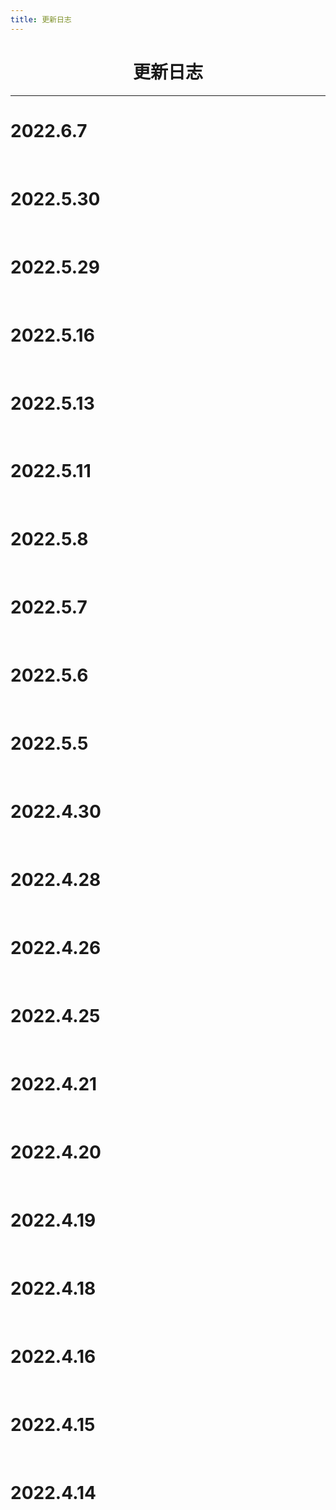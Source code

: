 ```yaml
---
title: 更新日志
---
```

<center><h1>更新日志</h1></center>

---

# 2022.6.7

<p></p> 

<br>

<template>
  <a-timeline>
<a-timeline-item>
      2022.6.7
      <p>
        <a-tag color="green">文库动态</a-tag>更新<a href="/CloudSecurityResources/" target="_blank"> 云安全资源 </a>板块，补充信息摘要如下：<br/>
      <br/>
        <ul>
          <li>从云服务器 SSRF 漏洞到接管你的阿里云控制台</li>
				</ul>
    </p>
    </a-timeline-item><a-timeline-item>
      2022.6.7
      <p>
         <a-tag color="blue">新增文章</a-tag>《从云服务器 SSRF 漏洞到接管你的阿里云控制台》<a href="/CloudService/EC2/aliyun-console-takeover.html" target="_blank">文章地址</a><br/>
      </p>
    </a-timeline-item>
   </a-timeline>
</template>

# 2022.5.30

<p></p> 

<br>

<template>
  <a-timeline>
<a-timeline-item>
      2022.5.30
      <p>
        <a-tag color="green">文库动态</a-tag>更新<a href="/CloudSecurityResources/" target="_blank"> 云安全资源 </a>板块，补充信息摘要如下：<br/>
      <br/>
        <ul>
          <li>云服务安全漏洞汇总</li>
          <li>基于终端 UI 的 k8s 集群管理工具 k9s</li>
          <li>从零开始的 Kubernetes 攻防</li>
          <li>初探 eBPF</li>
          <li>KubeCon + CloudNativeCon Europe 2022 相关视频</li>
          <li>火线云安全沙龙视频</li>
          <li>《Hacking Kubernetes》</li>
				</ul>
    </p>
    </a-timeline-item><a-timeline-item>
      2022.5.30
      <p>
         <a-tag color="blue">新增文章</a-tag>《Terraform 使用入门以及在云上攻防中的作用》<a href="/CloudNative/Terraform/terraform-introductory.html" target="_blank">文章地址</a><br/>
      </p>
    </a-timeline-item>
   </a-timeline>
</template>


# 2022.5.29

<p></p> 

<br>

<template>
  <a-timeline>
<a-timeline-item>
      2022.5.29
      <p>
        <a-tag color="green">文库动态</a-tag>更新<a href="/CloudSecurityResources/" target="_blank"> 云安全资源 </a>板块，补充信息摘要如下：<br/>
      <br/>
        <ul>
          <li>CNCF 云原生安全白皮书 v2</li>
				</ul>
    </p>
    </a-timeline-item><a-timeline-item>
      2022.5.29
      <p>
        <a-tag color="red">收到补充</a-tag>收到「tanger」师傅补充的文库信息，感谢支持，补充内容详情请见<a href="/CloudSecurityResources/" target="_blank"> 云安全资源 </a>版块，补充信息摘要如下：<br/>
      <br/>
        <ul>
          <li>腾讯云轻量服务器管理工具</li>
				</ul>
    </p>
    </a-timeline-item><a-timeline-item>
      2022.5.29
      <p>
        <a-tag color="green">文库动态</a-tag>文库<a href="/" target="_blank"> 首页 </a>贡献者添加「tanger」师傅，感谢支持<br/>
      </p>
    </a-timeline-item>
   </a-timeline>
</template>


# 2022.5.16

<p></p> 

<br>

<template>
  <a-timeline>
<a-timeline-item>
      2022.5.16
      <p>
        <a-tag color="green">文库动态</a-tag>更新<a href="/CloudSecurityResources/" target="_blank"> 云安全资源 </a>板块，补充信息摘要如下：<br/>
      <br/>
        <ul>
          <li>云上攻防：RED TEAMING FOR CLOUD</li>
          <li>云上攻防二三事（续）</li>
          <li>AWS 控制台接管利用工具 aws_consoler</li>
          <li>云上公开资产枚举 CloudBrute</li>
				</ul>
    </p>
    </a-timeline-item>
   </a-timeline>
</template>

# 2022.5.13

<p></p> 

<br>

<template>
  <a-timeline>
<a-timeline-item>
      2022.5.13
      <p>
        <a-tag color="green">文库动态</a-tag>更新<a href="/CloudSecurityResources/" target="_blank"> 云安全资源 </a>板块，补充信息摘要如下：<br/>
      <br/>
        <ul>
          <li>k8s 调试辅助工具 validkube</li>
          <li>Bridgecrew Blog（英文）</li>
          <li>浅析 K8S 各种未授权攻击方法</li>
          <li>Trend Micro Blog（英文）</li>
          <li>企业迁移到公有云之前要问的5个问题</li>
          <li>在 AWS 下查看自己所拥有的权限</li>
          <li>APISIX CVE-2022-29266 漏洞分析与复现</li>
          <li>保障云和容器安全的十个注意事项（英文）</li>
				</ul>
    </p>
    </a-timeline-item>
   </a-timeline>
</template>


# 2022.5.11

<p></p> 

<br>

<template>
  <a-timeline>
<a-timeline-item>
      2022.5.11
      <p>
         <a-tag color="blue">新增文章</a-tag>《S3 任意文件上传》<a href="/CloudService/S3/unrestricted-file-upload.html" target="_blank">文章地址</a><br/>
      </p>
    </a-timeline-item><a-timeline-item>
      2022.5.11
      <p>
         <a-tag color="blue">新增文章</a-tag>《Bucket Object 遍历》<a href="/CloudService/S3/bucket-object-traversal.html" target="_blank">文章地址</a><br/>
      </p>
    </a-timeline-item>
   </a-timeline>
</template>


# 2022.5.8

<p></p> 

<br>

<template>
  <a-timeline>
<a-timeline-item>
      2022.5.8
      <p>
         <a-tag color="blue">新增文章</a-tag>《RDS 信息收集》<a href="/CloudService/RDS/" target="_blank">文章地址</a><br/>
      </p>
    </a-timeline-item><a-timeline-item>
      2022.5.8
      <p>
         <a-tag color="blue">新增文章</a-tag>《MSSQL 读取实例信息》<a href="/CloudService/RDS/mssql-bulk-insert.html" target="_blank">文章地址</a><br/>
      </p>
    </a-timeline-item>
    <a-timeline-item>
      2022.5.8
      <p>
         <a-tag color="blue">新增文章</a-tag>《PostgreSQL 数据库 SSRF》<a href="/CloudService/RDS/postgresql-ssrf.html" target="_blank">文章地址</a><br/>
      </p>
    </a-timeline-item><a-timeline-item>
      2022.5.8
      <p>
         <a-tag color="blue">新增文章</a-tag>《利用 IAM 进行权限提升》<a href="/CloudService/IAM/" target="_blank">文章地址</a><br/>
      </p>
    </a-timeline-item><a-timeline-item>
      2022.5.8
      <p>
         <a-tag color="blue">新增文章</a-tag>《利用 IAM 进行权限维持》<a href="/CloudService/IAM/iam-persistence.html" target="_blank">文章地址</a><br/>
      </p>
    </a-timeline-item>
   </a-timeline>
</template>



# 2022.5.7

<p></p> 

<br>

<template>
  <a-timeline>
<a-timeline-item>
      2022.5.7
      <p>
         <a-tag color="blue">新增文章</a-tag>《在 AWS 下查看自己所拥有的权限》<a href="/CloudService/IAM/list-attached-user-policies.html" target="_blank">文章地址</a><br/>
      </p>
    </a-timeline-item><a-timeline-item>
      2022.5.7
      <p>
        <a-tag color="red">收到补充</a-tag>收到「da Vinci【达文西】」师傅补充的文库信息，感谢支持，补充内容详情请见<a href="/CloudSecurityResources/" target="_blank"> 云安全资源 </a>版块，补充信息摘要如下：<br/>
      <br/>
        <ul>
          <li>云安全态势管理工具 CloudSploit</li>
          <li>Azure 红队利用工具 Stormspotter</li>
          <li>GCP IAM 权限提升方法 GCP-IAM-Privilege-Escalation</li>
				</ul>
    </p>
    </a-timeline-item><a-timeline-item>
      2022.5.7
      <p>
        <a-tag color="green">文库动态</a-tag>文库<a href="/" target="_blank"> 首页 </a>贡献者添加「da Vinci【达文西】」师傅，感谢支持<br/>
      </p>
    </a-timeline-item>
   </a-timeline>
</template>


# 2022.5.6

<p></p> 

<br>

<template>
  <a-timeline>
<a-timeline-item>
      2022.5.6
      <p>
        <a-tag color="green">文库动态</a-tag>更新<a href="/CloudSecurityResources/" target="_blank"> 云安全资源 </a>板块，补充信息摘要如下：<br/>
      <br/>
        <ul>
          <li>Rhino Security Labs Blog（英文）</li>
				</ul>
    </p>
    </a-timeline-item>
   </a-timeline>
</template>

# 2022.5.5

<br>
<template>
  <a-timeline>  <a-timeline-item>
      2022.5.5
      <p>
        <a-tag color="red">收到补充</a-tag>收到「Idle Life」师傅补充的文库信息，感谢支持，补充内容详情请见<a href="/CloudSecurityResources/" target="_blank"> 云安全资源 </a>版块，补充信息摘要如下：<br/>
      <br/>
        <ul>
          <li>开源云原生安全防护平台 neuvector</li>
				</ul>
    </p>
    </a-timeline-item> <a-timeline-item>
      2022.5.5
      <p>
        <a-tag color="red">收到补充</a-tag>收到「m4d3bug」师傅补充的文库信息，感谢支持，补充内容详情请见<a href="/CloudSecurityResources/" target="_blank"> 云安全资源 </a>板块，补充信息摘要如下：<br/>
      <br/>
        <ul>
          <li>k8s 安全风险检测工具 StackRox</li>
				</ul>
    </p>
    </a-timeline-item><a-timeline-item>
      2022.5.5
      <p>
        <a-tag color="green">文库动态</a-tag>文库<a href="/" target="_blank"> 首页 </a>贡献者添加「m4d3bug」师傅，感谢支持<br/>
      </p>
    </a-timeline-item><a-timeline-item>
      2022.5.5
      <p>
        <a-tag color="green">文库动态</a-tag>更新<a href="/CloudSecurityResources/" target="_blank"> 云安全资源 </a>板块，补充信息摘要如下：<br/>
      <br/>
        <ul>
          <li>火线云安全知识库</li>
          <li>多云靶场搭建工具 TerraformGoat</li>
          <li>Cloud Security Wiki（英文）</li>
				</ul>
    </p>
    </a-timeline-item>
</a-timeline>
</template>



# 2022.4.30

<p></p> 

<br>

<template>
  <a-timeline>
<a-timeline-item>
      2022.4.30
      <p>
         <a-tag color="blue">新增文章</a-tag>《APISIX CVE-2022-29266 漏洞分析与复现》<a href="/CloudNative/APISIX/apisix-cve-2022-29266.html" target="_blank">文章地址</a><br/>
      </p>
    </a-timeline-item><a-timeline-item>
      2022.4.30
      <p>
        <a-tag color="green">文库动态</a-tag>更新<a href="/CloudSecurityResources/" target="_blank"> 云安全资源 </a>板块，补充信息摘要如下：<br/>
      <br/>
        <ul>
          <li>WIZ 博客（英文）</li>
				</ul>
    </p>
    </a-timeline-item>
   </a-timeline>
</template>



# 2022.4.28

<br>

<template>
  <a-timeline>  <a-timeline-item>
      2022.4.28
      <p>
        <a-tag color="red">收到补充</a-tag>收到「zxynull」师傅补充的文库信息，感谢支持，补充内容详情请见<a href="/CloudSecurityResources/" target="_blank"> 云安全资源 </a>版块，补充信息摘要如下：<br/>
      <br/>
        <ul>
          <li>Container Security Checklist</li>
          <li>Docker 核心技术与实现原理</li>
          <li>浅谈 Linux Cgroup机制</li>
          <li>使用 eBPF 逃逸容器技术分析与实践</li>
          <li>内核态 eBPF 程序实现容器逃逸与隐藏账号 rootkit</li>
          <li>基于 eBPF 实现容器运行时安全</li>
          <li>Linux 云计算网络</li>
          <li>腾讯玄武实验室</li>
          <li>云原生技术社区</li>
          <li>进击云原生</li>
          <li>一个支持在线分析容器镜像的网站 contains</li>
          <li>可以检测镜像、文件系统、git 存储库的漏洞以及配置问题的镜像扫描工具 trivy</li>
          <li>容器镜像漏洞静态扫描工具 Clair</li>
          <li>用于深度分析 docker 镜像，扫描容器镜像和文件系统中的漏洞的工具 Anchore</li>
          <li>用于对 docker 镜像和容器中的木马、恶意软件、病毒等已知漏洞进行静态分析工具 Dagda</li>
          <li>一种运行时安全工具，用于检测在 Kubernetes 上运行的主机和容器中的异常活动 Falco</li>
          <li>带有多个自动化测试的脚本，用于检查在生产环境中部署容器的最佳实践 Docker_Bench_Security</li>
          <li>原生支持云云原生通用性系统可见性工具 sysdig</li>
          <li>容器镜像分析工具 DIVE</li>
				</ul>
    </p>
    </a-timeline-item><a-timeline-item>
      2022.4.28
      <p>
        <a-tag color="green">文库动态</a-tag>文库<a href="/" target="_blank"> 首页 </a>贡献者添加「zxynull」师傅，感谢支持<br/>
      </p>
    </a-timeline-item><a-timeline-item>
      2022.4.28
      <p>
        <a-tag color="green">文库动态</a-tag>更新<a href="/CloudSecurityResources/" target="_blank"> 云安全资源 </a>板块，补充信息摘要如下：<br/>
      <br/>
        <ul>
          <li>Sysdig 博客（英文）</li>
          <li>容器相关期刊（英文）</li>
          <li>DevOps 安全博客（英文）</li>
          <li>Aqua 博客（英文）</li>
          <li>Lightspin 博客（英文）</li>
          <li>CNCF 博客（英文）</li>
				</ul>
    </p>
    </a-timeline-item>
</a-timeline>
</template>




# 2022.4.26

<br>
<template>
  <a-timeline>  <a-timeline-item>
      2022.4.26
      <p>
        <a-tag color="red">收到补充</a-tag>收到「zhengjim」师傅补充的文库信息，感谢支持，补充内容详情请见<a href="/CloudSecurityResources/" target="_blank"> 云安全资源 </a>版块，补充信息摘要如下：<br/>
      <br/>
        <ul>
          <li>CIS 基准检测手册（英文）</li>
          <li>CIS 基准检测工具 kube bench</li>
          <li>k8s 集群安全漏洞发现工具 kube hunter</li>
          <li>k8s 安全审计工具 kubestriker</li>
          <li>基于 kubectl 的红队 k8s 安全评估工具 red kube</li>
          <li>容器利用工具 CCAT</li>
				</ul>
    </p>
    </a-timeline-item><a-timeline-item>
      2022.4.26
      <p>
        <a-tag color="green">文库动态</a-tag>文库<a href="/" target="_blank"> 首页 </a>贡献者添加「zhengjim」师傅，感谢支持<br/>
      </p>
    </a-timeline-item>
</a-timeline>
</template>




# 2022.4.25

<br>
<template>
  <a-timeline>  <a-timeline-item>
      2022.4.25
      <p>
        <a-tag color="red">收到补充</a-tag>收到「Idle Life」师傅补充的文库信息，感谢支持，补充内容详情请见<a href="/CloudSecurityResources/" target="_blank"> 云安全资源 </a>版块，补充信息摘要如下：<br/>
      <br/>
        <ul>
          <li>k8s 渗透测试工具 Peirates</li>
          <li>容器渗透测试工具 BOtB</li>
				</ul>
    </p>
    </a-timeline-item><a-timeline-item>
      2022.4.25
      <p>
        <a-tag color="green">文库动态</a-tag>文库<a href="/" target="_blank"> 首页 </a>贡献者添加「Idle Life」师傅，感谢支持<br/>
      </p>
    </a-timeline-item>
</a-timeline>
</template>



# 2022.4.21

<br>
<template>
  <a-timeline><a-timeline-item>
      2022.4.21
      <p>
        <a-tag color="red">收到补充</a-tag>收到「UzJu」师傅补充的文库信息，感谢支持，补充内容详情请见<a href="/CloudSecurityResources/" target="_blank"> 云安全资源 </a>版块，补充信息摘要如下：<br/>
      <br/>
        <ul>
          <li>k8s 集群风险权限扫描工具 KubiScan</li>
				</ul>
    </p>
    </a-timeline-item>
</a-timeline>
</template>


# 2022.4.20

<br>

<template>
  <a-timeline>
<a-timeline-item>
      2022.4.20
      <p>
        <a-tag color="green">文库动态</a-tag>更新<a href="/CloudSecurityResources/" target="_blank"> 云安全资源 </a>板块，补充信息摘要如下：<br/>
      <br/>
        <ul>
          <li>利用 AWS 官方对 log4j 漏洞的热补丁实现容器逃逸（英文）</li>
				</ul>
    </p>
    </a-timeline-item>
</a-timeline>
</template>


# 2022.4.19

<br>

<template>
  <a-timeline>
  <a-timeline-item>
      2022.4.19
      <p>
        <a-tag color="green">文库动态</a-tag>云安全交流群满 200 人 🎉 <br/>
      </p>
    </a-timeline-item><a-timeline-item>
      2022.4.19
      <p>
        <a-tag color="green">文库动态</a-tag>更新<a href="/About/" target="_blank"> 关于文库 </a>板块<br/>
      </p>
    </a-timeline-item>
</a-timeline>
</template>



# 2022.4.18

<br>

<template>
  <a-timeline>
  <a-timeline-item>
      2022.4.18
      <p>
        <a-tag color="red">收到补充</a-tag>收到「UzJu」师傅补充的文库信息，感谢支持，补充内容详情请见<a href="/CloudSecurityResources/" target="_blank"> 云安全资源 </a>版块，补充信息摘要如下：<br/>
      <br/>
        <ul>
          <li>K8s 靶场部署工具 Kubernetes Goat</li>
				</ul>
    </p>
    </a-timeline-item><a-timeline-item>
      2022.4.18
      <p>
        <a-tag color="green">文库动态</a-tag>文库<a href="/" target="_blank"> 首页 </a>贡献者添加「UzJu」师傅，感谢支持<br/>
      </p>
    </a-timeline-item><a-timeline-item>
      2022.4.18
      <p>
        <a-tag color="green">文库动态</a-tag>更新<a href="/CloudSecurityResources/" target="_blank"> 云安全资源 </a>板块，补充信息摘要如下：<br/>
      <br/>
        <ul>
          <li>公有云 IP 重用的威胁和防御方法分析 Paper（英文）</li>
          <li>华为云 CTF cloud 非预期解之 k8s 渗透实战</li>
				</ul>
    </p>
    </a-timeline-item>
</a-timeline>
</template>


# 2022.4.16 

<br>

<template>
  <a-timeline>
    <a-timeline-item>
      2022.4.16
      <p>
        <a-tag color="green">文库动态</a-tag>T Wiki 正式对外宣传<br/>
      </p>
    </a-timeline-item>
        <a-timeline-item>
      2022.4.16
      <p>
        <a-tag color="red">收到补充</a-tag>收到「1derian」和「ShangRui-hash」师傅联合补充的文库信息，感谢支持，补充内容详情请见<a href="/CloudSecurityResources/" target="_blank"> 云安全资源 </a>版块，补充信息摘要如下：<br/>
      <br/>
        <ul>
          <li>AWS AccessKey 泄漏利用工具 awsKeyTools</li>
				</ul>
    </p>
    </a-timeline-item>
        <a-timeline-item>
      2022.4.16
      <p>
        <a-tag color="red">收到补充</a-tag>收到「半人间丶」师傅补充的文库信息，感谢支持，补充内容详情请见<a href="/CloudSecurityResources/" target="_blank"> 云安全资源 </a>版块，补充信息摘要如下：<br/>
      <br/>
        <ul>
          <li>阿里云 AccessKey 利用工具 aliyun-accesskey-Tools</li>
          <li>阿里云 ECS、策略组辅助小工具 alicloud-tools</li>
          <li>阿里云官方 OSS 浏览工具</li>
          <li>阿里云 AccessKey 泄漏利用工具 AliyunAccessKeyTools</li>
          <li>在线多云管理平台 行云管家</li>
          <li>云存储管理客户端 qiniuClient</li>
				</ul>
    </p>
    </a-timeline-item><a-timeline-item>
      2022.4.16
      <p>
        <a-tag color="green">文库动态</a-tag>文库<a href="/" target="_blank"> 首页 </a>贡献者添加「1derian」、「ShangRui-hash」和 「半人间丶」三位师傅，感谢支持<br/>
      </p>
    </a-timeline-item><a-timeline-item>
      2022.4.16
      <p>
        <a-tag color="green">文库动态</a-tag>更新<a href="/CloudSecurityResources/" target="_blank"> 云安全资源 </a>板块，补充信息摘要如下：<br/>
      <br/>
        <ul>
          <li>腾讯云 AccessKey 利用工具 Tencent_Yun_tools</li>
          <li>容器逃逸检测工具 container-escape-check</li>
				</ul>
    </p>
    </a-timeline-item>
  </a-timeline>
</template>


# 2022.4.15

<p></p> 

<br>

<template>
  <a-timeline>
<a-timeline-item>
      2022.4.15
      <p>
        <a-tag color="green">文库动态</a-tag>配置到 <a href="https://wiki.teamssix.com" target="_blank"> wiki.teamssix.com </a> 域名上<br/>
      </p>
    </a-timeline-item><a-timeline-item>
      2022.4.15
      <p>
        <a-tag color="green">文库动态</a-tag>部署到 Github 上，T Wiki 公开<br/>
      </p>
    </a-timeline-item>
   <a-timeline-item>
      2022.4.15
      <p>
        <a-tag color="green">文库动态</a-tag>更新<a href="/CloudSecurityResources/" target="_blank"> 云安全资源 </a>板块<br/>
      </p>
    </a-timeline-item><a-timeline-item>
      2022.4.15
      <p>
         <a-tag color="blue">新增文章</a-tag>《Docker 远程 API 未授权访问逃逸》<a href="/CloudNative/Docker/docker-remote-api-unauth-escape.html" target="_blank">文章地址</a><br/>
      </p>
    </a-timeline-item><a-timeline-item>
      2022.4.15
      <p>
         <a-tag color="blue">新增文章</a-tag>《Privileged 特权模式容器逃逸》<a href="/CloudNative/Docker/docker-privileged-escape.html" target="_blank">文章地址</a><br/>
      </p>
    </a-timeline-item><a-timeline-item>
      2022.4.15
      <p>
         <a-tag color="blue">新增文章</a-tag>《挂载 Docker Socket 逃逸》<a href="/CloudNative/Docker/docker-socket-escape.html" target="_blank">文章地址</a><br/>
      </p>
    </a-timeline-item><a-timeline-item>
      2022.4.15
      <p>
         <a-tag color="blue">新增文章</a-tag>《挂载宿主机 procfs 逃逸》<a href="/CloudNative/Docker/docker-procfs-escape.html" target="_blank">文章地址</a><br/>
      </p>
    </a-timeline-item><a-timeline-item>
      2022.4.15
      <p>
         <a-tag color="blue">新增文章</a-tag>《Docker 使用笔记》<a href="/CloudNative/Docker/docker-use-notes.html" target="_blank">文章地址</a><br/>
      </p>
    </a-timeline-item>
    <a-timeline-item>
      2022.4.15
      <p>
         <a-tag color="blue">新增文章</a-tag>《Terraform 代码安全性检查》<a href="/CloudNative/Terraform/terraform-code-security-check.html" target="_blank">文章地址</a><br/>
      </p>
    </a-timeline-item>
    <a-timeline-item>
      2022.4.15
      <p>
         <a-tag color="blue">新增文章</a-tag>《Terraform 可视化》<a href="/CloudNative/Terraform/terraform-visualization.html" target="_blank">文章地址</a><br/>
      </p>
    </a-timeline-item>
    <a-timeline-item>
      2022.4.15
      <p>
         <a-tag color="blue">新增文章</a-tag>《启用插件缓存》<a href="/CloudNative/Terraform/terraform-enable-plugin-cache.html" target="_blank">文章地址</a><br/>
      </p>
    </a-timeline-item>
    <a-timeline-item>
      2022.4.15
      <p>
         <a-tag color="blue">新增文章</a-tag>《Terraform 初体验》<a href="/CloudNative/Terraform/terraform-experience.html" target="_blank">文章地址</a><br/>
      </p>
    </a-timeline-item>
    <a-timeline-item>
      2022.4.15
      <p>
         <a-tag color="blue">新增文章</a-tag>《Terraform 介绍与安装》<a href="/CloudNative/Terraform/" target="_blank">文章地址</a><br/>
      </p>
    </a-timeline-item>   
    <a-timeline-item>
      2022.4.15
      <p>
        <a-tag color="green">文库动态</a-tag>更新<a href="/About/" target="_blank"> 关于文库 </a>板块<br/>
      </p>
    </a-timeline-item>
          <a-timeline-item>
      2022.4.15
      <p>
         <a-tag color="blue">新增文章</a-tag>《Bucket 策略可写》<a href="/CloudService/S3/bucket-policy-able-to-write.html" target="_blank">文章地址</a><br/>
      </p>
    </a-timeline-item>
          <a-timeline-item>
      2022.4.15
      <p>
         <a-tag color="blue">新增文章</a-tag>《特定的 Bucket 策略配置》<a href="/CloudService/S3/specific-bucket-policy-configuration.html" target="_blank">文章地址</a><br/>
      </p>
    </a-timeline-item>
          <a-timeline-item>
      2022.4.15
      <p>
         <a-tag color="blue">新增文章</a-tag>《Object ACL 可写》<a href="/CloudService/S3/object-acl-able-to-write.html" target="_blank">文章地址</a><br/>
      </p>
    </a-timeline-item>
          <a-timeline-item>
      2022.4.15
      <p>
         <a-tag color="blue">新增文章</a-tag>《Bucket ACL 可写》<a href="/CloudService/S3/bucket-acl-able-to-write.html" target="_blank">文章地址</a><br/>
      </p>
    </a-timeline-item>
      <a-timeline-item>
      2022.4.15
      <p>
         <a-tag color="blue">新增文章</a-tag>《Bucket 接管》<a href="/CloudService/S3/bucket-takeover.html" target="_blank">文章地址</a><br/>
      </p>
    </a-timeline-item>
      <a-timeline-item>
      2022.4.15
      <p>
         <a-tag color="blue">新增文章</a-tag>《Bucket 爆破》<a href="/CloudService/S3/bucket-brute-force.html" target="_blank">文章地址</a><br/>
      </p>
    </a-timeline-item>
      <a-timeline-item>
      2022.4.15
      <p>
         <a-tag color="blue">新增文章</a-tag>《EC2 子域名接管》<a href="/CloudService/EC2/ec2-subdomain-takeover.html" target="_blank">文章地址</a><br/>
      </p>
    </a-timeline-item>
      <a-timeline-item>
      2022.4.15
      <p>
         <a-tag color="blue">新增文章</a-tag>《获取共享快照内的数据》<a href="/CloudService/EC2/ec2-shared-snapshot.html" target="_blank">文章地址</a><br/>
      </p>
    </a-timeline-item>
      <a-timeline-item>
      2022.4.15
      <p>
         <a-tag color="blue">新增文章</a-tag>《EC2 下的权限维持》<a href="/CloudService/EC2/ec2-permission-maintenance.html" target="_blank">文章地址</a><br/>
      </p>
    </a-timeline-item>
      <a-timeline-item>
      2022.4.15
      <p>
         <a-tag color="blue">新增文章</a-tag>《使用用户数据执行命令》<a href="/CloudService/EC2/user-data.html" target="_blank">文章地址</a><br/>
      </p>
    </a-timeline-item>
      <a-timeline-item>
      2022.4.15
      <p>
         <a-tag color="blue">新增文章</a-tag>《AWS 控制台接管》<a href="/CloudService/EC2/console-takeover.html" target="_blank">文章地址</a><br/>
      </p>
    </a-timeline-item>
      <a-timeline-item>
      2022.4.15
      <p>
         <a-tag color="blue">新增文章</a-tag>《EC2 所面临的风险》<a href="/CloudService/EC2/" target="_blank">文章地址</a><br/>
      </p>
    </a-timeline-item>
  <a-timeline-item>
      2022.4.15
      <p>
         <a-tag color="blue">新增文章</a-tag>《S3 介绍》<a href="/CloudService/S3/" target="_blank">文章地址</a><br/>
      </p>
    </a-timeline-item><a-timeline-item>
      2022.4.15
      <p>
         <a-tag color="blue">新增文章</a-tag>《k8s 下挂载 /var/log 逃逸》<a href="/CloudNative/Kubernetes/k8s-var-log-escape.html" target="_blank">文章地址</a><br/>
      </p>
    </a-timeline-item>
    <a-timeline-item>
      2022.4.15
      <p>
         <a-tag color="blue">新增文章</a-tag>《K8s 提权漏洞 CVE-2018-1002105 学习》<a href="/CloudNative/Kubernetes/CVE-2018-1002105.html" target="_blank">文章地址</a><br/>
      </p>
    </a-timeline-item>
  <a-timeline-item>
      2022.4.15
      <p>
         <a-tag color="blue">新增文章</a-tag>《K8s 所面临的风险》<a href="/CloudNative/Kubernetes/k8s-risks.html" target="_blank">文章地址</a><br/>
      </p>
    </a-timeline-item>
       <a-timeline-item>
      2022.4.15
      <p>
        <a-tag color="green">文库动态</a-tag>更新<a href="/CloudSecurityResources/" target="_blank"> 云安全资源 </a>板块<br/>
      </p>
    </a-timeline-item>
    <a-timeline-item>
      2022.4.15
      <p>
         <a-tag color="blue">新增文章</a-tag>《K8s 介绍》<a href="/CloudNative/Kubernetes/" target="_blank">文章地址</a><br/>
      </p>
    </a-timeline-item>
    <a-timeline-item>
      2022.4.15
      <p>
         <a-tag color="blue">新增文章</a-tag>《Docker 逃逸漏洞汇总》<a href="/CloudNative/Docker/docker-escape-vulnerability-summary.html" target="_blank">文章地址</a><br/>
      </p>
    </a-timeline-item>
    <a-timeline-item>
      2022.4.15
      <p>
         <a-tag color="blue">新增文章</a-tag>《Docker 所面临的风险》<a href="/CloudNative/Docker/docker-risks.html" target="_blank">文章地址</a><br/>
      </p>
    </a-timeline-item>
  </a-timeline>
</template>



# 2022.4.14

<br>

<template>
  <a-timeline>
<a-timeline-item>
      2022.4.14
      <p>
         <a-tag color="blue">新增文章</a-tag>《云原生安全介绍》<a href="/CloudNative/" target="_blank">文章地址</a><br/>
      </p>
 </a-timeline-item>
   <a-timeline-item>
      2022.4.14
      <p>
         <a-tag color="blue">新增文章</a-tag>《Docker 介绍》<a href="/CloudNative/Docker/" target="_blank">文章地址</a><br/>
      </p>
    </a-timeline-item>
   <a-timeline-item>
      2022.4.14
      <p>
        <a-tag color="green">文库动态</a-tag>更新<a href="/CloudSecurityResources/" target="_blank"> 云安全资源 </a>板块<br/>
      </p>
    </a-timeline-item>
    <a-timeline-item>
      2022.4.14
      <p>
         <a-tag color="blue">新增文章</a-tag>《容器逃逸方法检测指北》<a href="/CloudNative/Docker/container-escape-check.html" target="_blank">文章地址</a><br/>
      </p>
    </a-timeline-item>
    <a-timeline-item>
      2022.4.14
      <p>
        <a-tag color="green">文库动态</a-tag>开始搭建文库<br/>
      </p>
    </a-timeline-item>
  </a-timeline>
</template>
